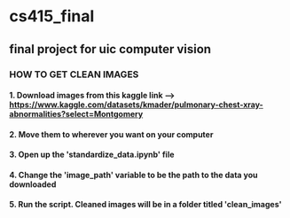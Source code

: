 # cs415_final
## final project for uic computer vision

### HOW TO GET CLEAN IMAGES

#### 1. Download images from this kaggle link --> https://www.kaggle.com/datasets/kmader/pulmonary-chest-xray-abnormalities?select=Montgomery

#### 2. Move them to wherever you want on your computer

#### 3. Open up the 'standardize_data.ipynb' file

#### 4. Change the 'image_path' variable to be the path to the data you downloaded

#### 5. Run the script. Cleaned images will be in a folder titled 'clean_images'
